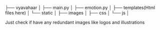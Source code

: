 ├── vyavahaar
│   ├── main.py
│   ├── emotion.py
│   ├── templates(Html files here)
│   └── static
│      ├── images
│      ├── css
│      └── js
│   

Just check if have any redundant images like logos and illustrations